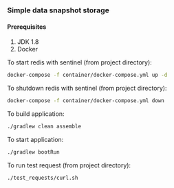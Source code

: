 ### Simple data snapshot storage

#### Prerequisites
1. JDK 1.8
1. Docker

To start redis with sentinel (from project directory):
```bash
docker-compose -f container/docker-compose.yml up -d
```

To shutdown redis with sentinel (from project directory):
```bash
docker-compose -f container/docker-compose.yml down
```

To build application:
```bash
./gradlew clean assemble
``` 

To start application:
```bash
./gradlew bootRun
``` 

To run test request (from project directory):
```bash
./test_requests/curl.sh
```
  